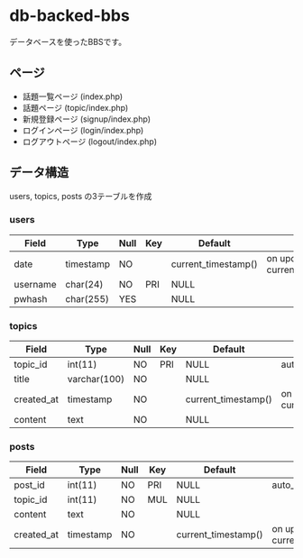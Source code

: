 # db-backed-bbs

データベースを使ったBBSです。

## ページ

- 話題一覧ページ (index.php)
- 話題ページ (topic/index.php)
- 新規登録ページ (signup/index.php)
- ログインページ (login/index.php)
- ログアウトページ (logout/index.php)

## データ構造

users, topics, posts の3テーブルを作成

### users

| Field | Type | Null | Key | Default | Extra |
| ----- | ---- | ---- | --- | ------- | ----- |
| date | timestamp | NO | | current_timestamp() | on update current_timestamp() |
| username | char(24) | NO | PRI | NULL |
| pwhash | char(255) | YES | | NULL | |

### topics

| Field | Type | Null | Key | Default | Extra |
| ---- | ---- | ---- | ---- | ---- | ---- |
| topic_id | int(11) | NO | PRI | NULL | auto_increment |
| title | varchar(100) | NO | | NULL | |
| created_at | timestamp | NO | | current_timestamp() | on update current_timestamp() |
| content | text | NO | | NULL | |

### posts

| Field | Type | Null | Key | Default | Extra |
| ---- | ---- | ---- | ---- | ---- | ----- |
| post_id | int(11) | NO | PRI | NULL | auto_increment |
| topic_id | int(11) | NO | MUL | NULL | |
| content | text | NO | | NULL | |
| created_at | timestamp | NO | | current_timestamp() | on update current_timestamp() |
